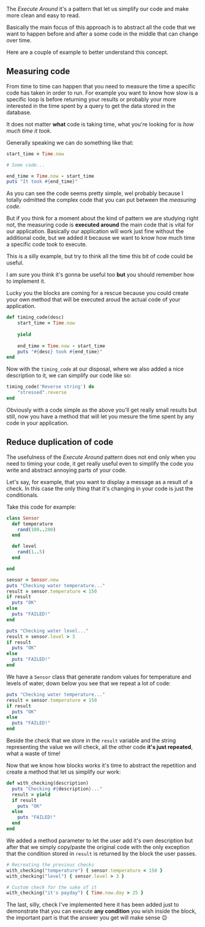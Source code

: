The *Execute Around* it's a pattern that let us simplify our code and make more clean and easy to read.

Basically the main focus of this approach is to abstract all the code that we want to happen before and after a some code in the middle that can change over time.

Here are a couple of example to better understand this concept.

## Measuring code
From time to time can happen that you need to measure the time a specific code has taken in order to run. For example you want to know how slow is a specific loop is before returning your results or probably your more interested in the time spent by a query to get the data stored in the database.

It does not matter **what** code is taking time, what you're looking for is *how much time it took*.

Generally speaking we can do something like that:
```ruby
start_time = Time.now

# Some code...

end_time = Time.now - start_time
puts "It took #{end_time}"
```
As you can see the code seems pretty simple, wel probably because I totally odmitted the complex code that you can put between the *measuring code*.

But if you think for a moment about the kind of pattern we are studying right not, the measuring code is **executed around** the main code that is vital for our application. Basically our application will work just fine without the additional code, but we added it because we want to know how much time a specific code took to execute.

This is a silly example, but try to think all the time this bit of code could be useful.

I am sure you think it's gonna be useful too **but** you should remember how to implement it.

Lucky you the blocks are coming for a rescue because you could create your own method that will be executed aroud the actual code of your application.
```ruby
def timing_code(desc)
	start_time = Time.now
	
	yield
	
	end_time = Time.now - start_time
	puts "#{desc} took #{end_time}"
end
```
Now with the `timing_code` at our disposal, where we also added a nice description to it, we can simplify our code like so:
```ruby
timing_code('Reverse string') do
	"stressed".reverse
end 
```
Obviously with a code simple as the above you'll get really small results but still, now you have a method that will let you mesure the time spent by any code in your application.
## Reduce duplication of code
The usefulness of the *Execute Around* pattern does not end only when you need to timing your code, it get really useful even to simplify the code you write and abstract annoying parts of your code.

Let's say, for example, that you want to display a message as a result of a check. In this case the only thing that it's changing in your code is just the conditionals.

Take this code for example:
```ruby
class Sensor
  def temperature
    rand(100..200)
  end

  def level
    rand(1..5)
  end

end

sensor = Sensor.new
puts "Checking water temperature..."
result = sensor.temperature < 150
if result
  puts "OK"
else
  puts "FAILED!"
end

puts "Checking water level..."
result = sensor.level > 3
if result
  puts "OK"
else
  puts "FAILED!"
end
```
We have a `Sensor` class that generate random values for temperature and levels of water, down below you see that we repeat a lot of code:
```ruby
puts "Checking water temperature..."
result = sensor.temperature < 150
if result
  puts "OK"
else
  puts "FAILED!"
end
```
Beside the check that we store in the `result` variable and the string representing the value we will check, all the other code **it's just repeated**, what a waste of time!

Now that we know how blocks works it's time to abstract the repetition and create a method that let us simplify our work:
```ruby
def with_checking(description)
  puts "Checking #{description}..."
  result = yield
  if result
    puts "OK"
  else
    puts "FAILED!"
  end
end
```
We added a method parameter to let the user add it's own description but after that we simply copy/paste the original code with the only exception that the condition stored in `result` is returned by the block the user passes.

```ruby
# Recreating the previous checks
with_checking("temperature") { sensor.temperature < 150 }
with_checking("level") { sensor.level > 3 }

# Custom check for the sake of it
with_checking("it's payday") { Time.now.day > 25 }
```
The last, silly, check I've implemented here it has been added just to demonstrate that you can execute **any condition** you wish inside the block, the important part is that the answer you get will make sense :wink: